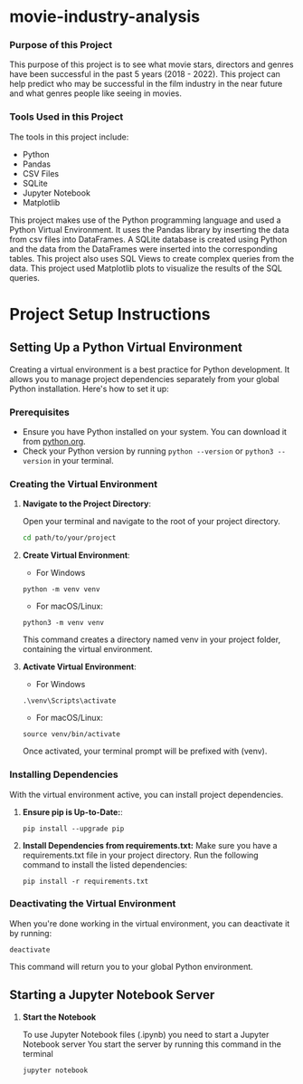 # movie-industry-analysis

### Purpose of this Project

This purpose of this project is to see what movie stars, directors and genres have been successful in the past 5 years (2018 - 2022).  This project can help predict who may be successful in the film industry in the near future and what genres people like seeing in movies.  

### Tools Used in this Project

The tools in this project include:

- Python
- Pandas
- CSV Files
- SQLite 
- Jupyter Notebook
- Matplotlib

This project makes use of the Python programming language and used a Python Virtual Environment.  It uses the Pandas library by inserting the data from csv files into DataFrames.  A SQLite database is created using Python and the data from the DataFrames were inserted into the corresponding tables.  This project also uses SQL Views to create complex queries from the data.  This project used Matplotlib plots to visualize the results of the SQL queries.  

# Project Setup Instructions

## Setting Up a Python Virtual Environment

Creating a virtual environment is a best practice for Python development. It allows you to manage project dependencies separately from your global Python installation. Here's how to set it up:

### Prerequisites

- Ensure you have Python installed on your system. You can download it from [python.org](https://www.python.org/downloads/).
- Check your Python version by running `python --version` or `python3 --version` in your terminal.

### Creating the Virtual Environment

1. **Navigate to the Project Directory**:

   Open your terminal and navigate to the root of your project directory.

   ```sh
   cd path/to/your/project

2. **Create Virtual Environment**:

    - For Windows
    ```
    python -m venv venv
    ```

    - For macOS/Linux:
    ```
    python3 -m venv venv
    ```
    This command creates a directory named venv in your project folder, containing the virtual environment.

3. **Activate Virtual Environment**:

    - For Windows
    ```
    .\venv\Scripts\activate
    ```

    - For macOS/Linux:
    ```
    source venv/bin/activate
    ```
    Once activated, your terminal prompt will be prefixed with (venv).

### Installing Dependencies

With the virtual environment active, you can install project dependencies.

1. **Ensure pip is Up-to-Date:**:
    ```
    pip install --upgrade pip
    ```
2. **Install Dependencies from requirements.txt:**
Make sure you have a requirements.txt file in your project directory. Run the following command to install the listed dependencies:
    ```
    pip install -r requirements.txt
    ```

### Deactivating the Virtual Environment
When you're done working in the virtual environment, you can deactivate it by running:
```
deactivate
```
This command will return you to your global Python environment.

## Starting a Jupyter Notebook Server

1. **Start the Notebook**

    To use Jupyter Notebook files (.ipynb) you need to start a Jupyter Notebook server
    You start the server by running this command in the terminal
    ```
    jupyter notebook
    ```
